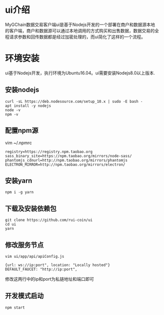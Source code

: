 


# ui介绍

MyGChain数据交易客户端ui是基于Nodejs开发的一个部署在商户和数据源本地的客户端，商户和数据源可以通过本地调用的方式购买和出售数据，数据交易的全程请求参数和回传数据都是经过加密处理的，而ui简化了这样的一个流程。

# 环境安装

ui基于Nodejs开发，执行环境为Ubuntu16.04。ui需要安装Nodejs8.0以上版本.

## 安装nodejs

```
curl -sL https://deb.nodesource.com/setup_10.x | sudo -E bash -
apt install -y nodejs
node -v
npm -v
```

## 配置npm源
vim ~/.npmrc

```
registry=https://registry.npm.taobao.org
sass_binary_site=https://npm.taobao.org/mirrors/node-sass/
phantomjs_cdnurl=http://npm.taobao.org/mirrors/phantomjs
ELECTRON_MIRROR=http://npm.taobao.org/mirrors/electron/
```

## 安装yarn
```
npm i -g yarn
```

## 下载及安装依赖包
```
git clone https://github.com/rui-coin/ui
cd ui
yarn
```


## 修改服务节点

```
vim ui/app/api/apiConfig.js
```

```
{url: ws://ip:port", location: "Locally hosted"}
DEFAULT_FAUCET: "http://ip:port",
```
修改这两行中的ip和port为私链地址和端口即可

## 开发模式启动

```
npm start
```
